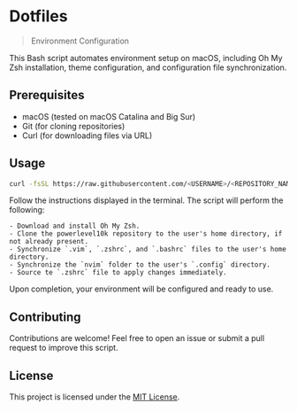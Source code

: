 # Dotfiles

> Environment Configuration

This Bash script automates environment setup on macOS, including Oh My Zsh installation, theme configuration, and configuration file synchronization.

## Prerequisites

- macOS (tested on macOS Catalina and Big Sur)
- Git (for cloning repositories)
- Curl (for downloading files via URL)

## Usage

```bash
curl -fsSL https://raw.githubusercontent.com/<USERNAME>/<REPOSITORY_NAME>/main/setup.sh | bash
```

Follow the instructions displayed in the terminal. The script will perform the following:

    - Download and install Oh My Zsh.
    - Clone the powerlevel10k repository to the user's home directory, if not already present.
    - Synchronize `.vim`, `.zshrc`, and `.bashrc` files to the user's home directory.
    - Synchronize the `nvim` folder to the user's `.config` directory.
    - Source te `.zshrc` file to apply changes immediately.

Upon completion, your environment will be configured and ready to use.

## Contributing

Contributions are welcome! Feel free to open an issue or submit a pull request to improve this script.

## License

This project is licensed under the [MIT License](LICENSE).
